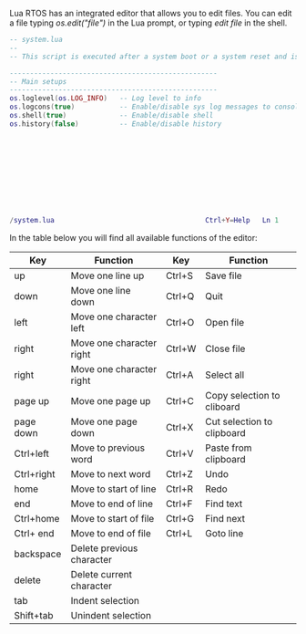 Lua RTOS has an integrated editor that allows you to edit files. You can edit a file typing _os.edit("file")_ in the Lua prompt, or typing _edit file_ in the shell.

```lua
-- system.lua
--
-- This script is executed after a system boot or a system reset and is intended-- for setup the system.

---------------------------------------------------
-- Main setups
---------------------------------------------------
os.loglevel(os.LOG_INFO)   -- Log level to info
os.logcons(true)           -- Enable/disable sys log messages to console
os.shell(true)             -- Enable/disable shell
os.history(false)          -- Enable/disable history











/system.lua                                     Ctrl+Y=Help   Ln 1     Col 1   
```

In the table below you will find all available functions of the editor:

|Key| Function |Key| Function |
|---|----------|---|----------|
| up | Move one line up | Ctrl+S | Save file |
| down | Move one line down | Ctrl+Q | Quit |
| left | Move one character left | Ctrl+O | Open file |
| right | Move one character right | Ctrl+W | Close file |
| right | Move one character right | Ctrl+A | Select all |
| page up | Move one page up | Ctrl+C | Copy selection to cliboard |
| page down | Move one page down | Ctrl+X | Cut selection to clipboard |
| Ctrl+left | Move to previous word | Ctrl+V | Paste from clipboard |
| Ctrl+right | Move to next word | Ctrl+Z | Undo |
| home | Move to start of line | Ctrl+R | Redo |
| end | Move to end of line | Ctrl+F | Find text |
| Ctrl+home | Move to start of file | Ctrl+G | Find next |
| Ctrl+ end | Move to end of file | Ctrl+L | Goto line |
| backspace | Delete previous character |
| delete | Delete current character |
| tab | Indent selection |
| Shift+tab | Unindent selection |